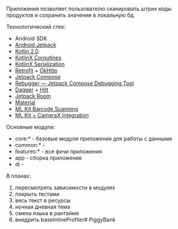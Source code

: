 Приложения позволяет пользователю сканировать штрих коды продуктов и сохранить значения в локальную бд.

Технологический стек:
- Android SDK
- [Android Jetpack](https://developer.android.com/jetpack)
- [Kotlin 2.0](https://kotlinlang.org/docs/whatsnew20.html)
- [KotlinX Coroutines](https://github.com/Kotlin/kotlinx.coroutines)
- [KotlinX Serialization](https://github.com/Kotlin/kotlinx.serialization)
- [Retrofit](https://square.github.io/retrofit/) + [OkHttp](https://square.github.io/okhttp/)
- [Jetpack Compose](https://developer.android.com/develop/ui/compose)
- [Rebugger — Jetpack Compose Debugging Tool](https://github.com/LouisCAD/rebugger)
- [Dagger](https://dagger.dev) + [Hilt](https://dagger.dev/hilt/)
- [Jetpack Room](https://developer.android.com/jetpack/androidx/releases/room)
- [Material](https://github.com/material-components/material-components-android)
- [ML Kit Barcode Scanning](https://developers.google.com/ml-kit/vision/barcode-scanning)
- [ML Kit + CameraX Integration](https://developers.google.com/ml-kit/vision/camera-integration)

Основные модули:
- core:* - базовые модули приложения для работы с данными
- common:* - 
- features:* - все фичи приложения
- app - сборка приложения
- di -

В планах:
1. пересмотреть зависимости в модулях
3. покрыть тестами
4. весь текст в ресурсы
5. ночная дневная тема
6. смена языка в рантайме
7. внедрить baseInlineProfiler# PiggyBank
